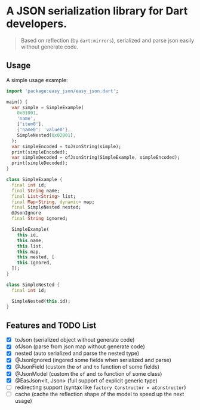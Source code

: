 # A JSON serialization library for Dart developers.
> Based on reflection (by `dart:mirrors`), serialized and parse json easily without generate code.

## Usage

A simple usage example:

```dart
import 'package:easy_json/easy_json.dart';

main() {
  var simple = SimpleExample(
    0x01001,
    'name',
    ['item0'],
    {'name0': 'value0'},
    SimpleNested(0x02001),
  );
  var simpleEncoded = toJsonString(simple);
  print(simpleEncoded);
  var simpleDecoded = ofJsonString(SimpleExample, simpleEncoded);
  print(simpleDecoded);
}

class SimpleExample {
  final int id;
  final String name;
  final List<String> list;
  final Map<String, dynamic> map;
  final SimpleNested nested;
  @JsonIgnore
  final String ignored;

  SimpleExample(
    this.id,
    this.name,
    this.list,
    this.map,
    this.nested, [
    this.ignored,
  ]);
}

class SimpleNested {
  final int id;

  SimpleNested(this.id);
}

```

## Features and TODO List
- [x] toJson (serialized object without generate code)
- [x] ofJson (parse from json map without generate code)
- [x] nested (auto serialized and parse the nested type)
- [x] @JsonIgnored (ingored some fields when serialized and parse)
- [x] @JsonField (custom the `of` and `to` function of some fields)
- [x] @JsonModel (custom the `of` and `to` function of some class)
- [x] @EasJson<It, Json> (full support of explicit generic type)
- [ ] redirecting support (syntax like `factory Constructor = aConstructor`)
- [ ] cache (cache the reflection shape of the model to speed up the next usage)
